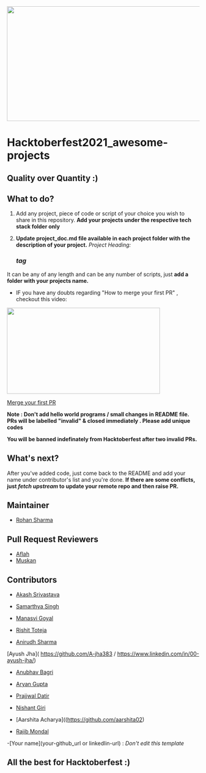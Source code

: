 <img src="https://hacktoberfest.digitalocean.com/_nuxt/img/logo-hacktoberfest-full.f42e3b1.svg" width="700" height="300" style="width: 700px; height: 300px;">

# Hacktoberfest2021_awesome-projects

## Quality over Quantity :)

## What to do?

1. Add any project, piece of code or script of your choice you wish to share in this repository.
**Add your projects under the respective tech stack folder only**

2. **Update project_doc.md file available in each project folder with the description of your project.**
*Project Heading: <h3> tag*

It can be any of any length and can be any number of scripts, just **add a folder with your projects name.**

- IF you have any doubts regarding "How to merge your first PR" , checkout this video:<br>
<p><a href="https://hacktoberfest.digitalocean.com/resources?wvideo=tf3u5ruz5y"><img src="https://embedwistia-a.akamaihd.net/deliveries/4bdee00ef68274f35bc6ad84ac1e49c6.jpg?image_play_button_size=2x&amp;image_crop_resized=960x540&amp;image_play_button=1&amp;image_play_button_color=1e71e7e0" width="400" height="225" style="width: 400px; height: 225px;"></a></p><p><a href="https://hacktoberfest.digitalocean.com/resources?wvideo=tf3u5ruz5y">Merge your first PR</a></p>

**Note : Don't add hello world programs / small changes in README file. PRs will be labelled "invalid" & closed immediately . Please add unique codes**

**You will be banned indefinately from Hacktoberfest after two invalid PRs.**

## What's next?

After you've added code, just come back to the README and add your name under contributor's list and you're done. **If there are some conflicts, just *fetch upstream* to update your remote repo and then raise PR.**

## Maintainer

- [Rohan Sharma](https://www.linkedin.com/in/rohan-sharma-3a6b13203/)

## Pull Request Reviewers

- [Aflah](https://github.com/aflah02)
- [Muskan](https://www.linkedin.com/in/muskan-bansal-095601189)


## Contributors

- [Akash Srivastava](https://github.com/Akashsri3bi) 

- [Samarthya Singh](https://github.com/Samarthya2912) 

- [Manasvi Goyal](https://github.com/ManasviGoyal) 

- [Rishit Toteja](https://github.com/RishitToteja) 

- [Anirudh Sharma](https://github.com/AnirudhBot)

[Ayush Jha]( https://github.com/A-jha383 / https://www.linkedin.com/in/00-ayush-jha/)
- [Anubhav Bagri](https://github.com/anubhavbagri)

- [Aryan Gupta](https://github.com/aryan31200)

- [Prajjwal Datir](https://github.com/PrajjwalDatir)
  
- [Nishant Giri](https://github.com/nishant-giri)  

- [Aarshita Acharya]((https://github.com/aarshita02)

- [Rajib Mondal](https://github.com/mondalraj)
  
-[Your name](your-github_url or linkedlin-url) : *Don't edit this template*

## All the best for **Hacktoberfest** :)
